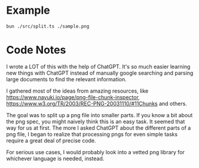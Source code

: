 # Example

```
bun ./src/split.ts ./sample.png
```

# Code Notes

I wrote a LOT of this with the help of ChatGPT. It's so much easier learning new things with ChatGPT instead of manually google searching and parsing large documents to find the relevant information.

I gathered most of the ideas from amazing resources, like https://www.nayuki.io/page/png-file-chunk-inspector, https://www.w3.org/TR/2003/REC-PNG-20031110/#11Chunks and others.

The goal was to split up a png file into smaller parts. If you know a bit about the png spec, you might naively think this is an easy task. It seemed that way for us at first. The more I asked ChatGPT about the different parts of a png file, I began to realize that processing pngs for even simple tasks require a great deal of precise code.

For serious use cases, I would probably look into a vetted png library for whichever language is needed, instead.
